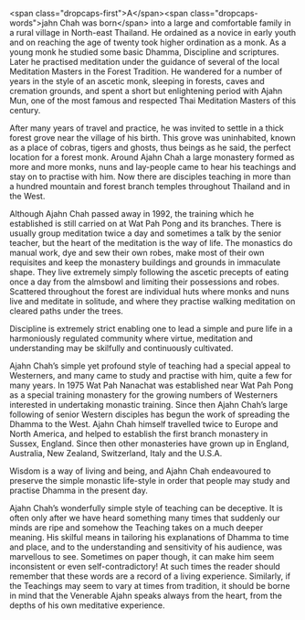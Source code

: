 \<span class="dropcaps-first"\>A\</span\>\<span
class="dropcaps-words"\>jahn Chah was born\</span\> into a large and
comfortable family in a rural village in North-east Thailand. He
ordained as a novice in early youth and on reaching the age of twenty
took higher ordination as a monk. As a young monk he studied some basic
Dhamma, Discipline and scriptures. Later he practised meditation under
the guidance of several of the local Meditation Masters in the Forest
Tradition. He wandered for a number of years in the style of an ascetic
monk, sleeping in forests, caves and cremation grounds, and spent a
short but enlightening period with Ajahn Mun, one of the most famous and
respected Thai Meditation Masters of this century.

After many years of travel and practice, he was invited to settle in a
thick forest grove near the village of his birth. This grove was
uninhabited, known as a place of cobras, tigers and ghosts, thus beings
as he said, the perfect location for a forest monk. Around Ajahn Chah a
large monastery formed as more and more monks, nuns and lay-people came
to hear his teachings and stay on to practise with him. Now there are
disciples teaching in more than a hundred mountain and forest branch
temples throughout Thailand and in the West.

Although Ajahn Chah passed away in 1992, the training which he
established is still carried on at Wat Pah Pong and its branches. There
is usually group meditation twice a day and sometimes a talk by the
senior teacher, but the heart of the meditation is the way of life. The
monastics do manual work, dye and sew their own robes, make most of
their own requisites and keep the monastery buildings and grounds in
immaculate shape. They live extremely simply following the ascetic
precepts of eating once a day from the almsbowl and limiting their
possessions and robes. Scattered throughout the forest are individual
huts where monks and nuns live and meditate in solitude, and where they
practise walking meditation on cleared paths under the trees.

Discipline is extremely strict enabling one to lead a simple and pure
life in a harmoniously regulated community where virtue, meditation and
understanding may be skilfully and continuously cultivated.

Ajahn Chah’s simple yet profound style of teaching had a special appeal
to Westerners, and many came to study and practise with him, quite a few
for many years. In 1975 Wat Pah Nanachat was established near Wat Pah
Pong as a special training monastery for the growing numbers of
Westerners interested in undertaking monastic training. Since then Ajahn
Chah’s large following of senior Western disciples has begun the work of
spreading the Dhamma to the West. Ajahn Chah himself travelled twice to
Europe and North America, and helped to establish the first branch
monastery in Sussex, England. Since then other monasteries have grown up
in England, Australia, New Zealand, Switzerland, Italy and the U.S.A.

Wisdom is a way of living and being, and Ajahn Chah endeavoured to
preserve the simple monastic life-style in order that people may study
and practise Dhamma in the present day.

Ajahn Chah’s wonderfully simple style of teaching can be deceptive. It
is often only after we have heard something many times that suddenly our
minds are ripe and somehow the Teaching takes on a much deeper meaning.
His skilful means in tailoring his explanations of Dhamma to time and
place, and to the understanding and sensitivity of his audience, was
marvellous to see. Sometimes on paper though, it can make him seem
inconsistent or even self-contradictory! At such times the reader should
remember that these words are a record of a living experience.
Similarly, if the Teachings may seem to vary at times from tradition, it
should be borne in mind that the Venerable Ajahn speaks always from the
heart, from the depths of his own meditative experience.
